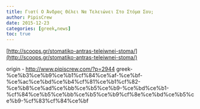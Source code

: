 ```yaml
---
title: Γιατί Ο Άνδρας Θέλει Να Τελειώνει Στο Στόμα Σου;
author: PipisCrew
date: 2015-12-23
categories: [greek,news]
toc: true
---
```


[http://scoops.gr/stomatiko-antras-teleiwnei-stoma/](http://scoops.gr/stomatiko-antras-teleiwnei-stoma/)

origin - http://www.pipiscrew.com/?p=2944 greek-%ce%b3%ce%b9%ce%b1%cf%84%ce%af-%ce%bf-%ce%ac%ce%bd%ce%b4%cf%81%ce%b1%cf%82-%ce%b8%ce%ad%ce%bb%ce%b5%ce%b9-%ce%bd%ce%b1-%cf%84%ce%b5%ce%bb%ce%b5%ce%b9%cf%8e%ce%bd%ce%b5%ce%b9-%cf%83%cf%84%ce%bf